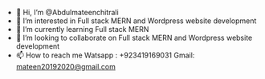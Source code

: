 - 👋 Hi, I’m @Abdulmateenchitrali
- 👀 I’m interested in Full stack MERN and Wordpress website development
- 🌱 I’m currently learning Full stack MERN
- 💞️ I’m looking to collaborate on Full stack MERN and Wordpress website development
- 📫 How to reach me
Watsapp : +923419169031
Gmail: mateen20192020@gmail.com

<!---
Abdulmateenchitrali/Abdulmateenchitrali is a ✨ special ✨ repository because its `README.md` (this file) appears on your GitHub profile.
You can click the Preview link to take a look at your changes.
--->
